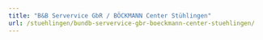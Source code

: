```yaml
---
title: "B&B Servervice GbR / BÖCKMANN Center Stühlingen"
url: /stuehlingen/bundb-servervice-gbr-boeckmann-center-stuehlingen/
---
```

